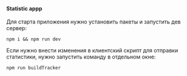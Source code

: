 #### Statistic appp

Для старта приложения нужно установить пакеты и запустить дев сервер:

```
npm i && npm run dev
```

Если нужно внести изменения в клиентский скрипт для отправки статистики, нужно запустить команду в отдельном окне:
```
npm run buildTracker
``` 

